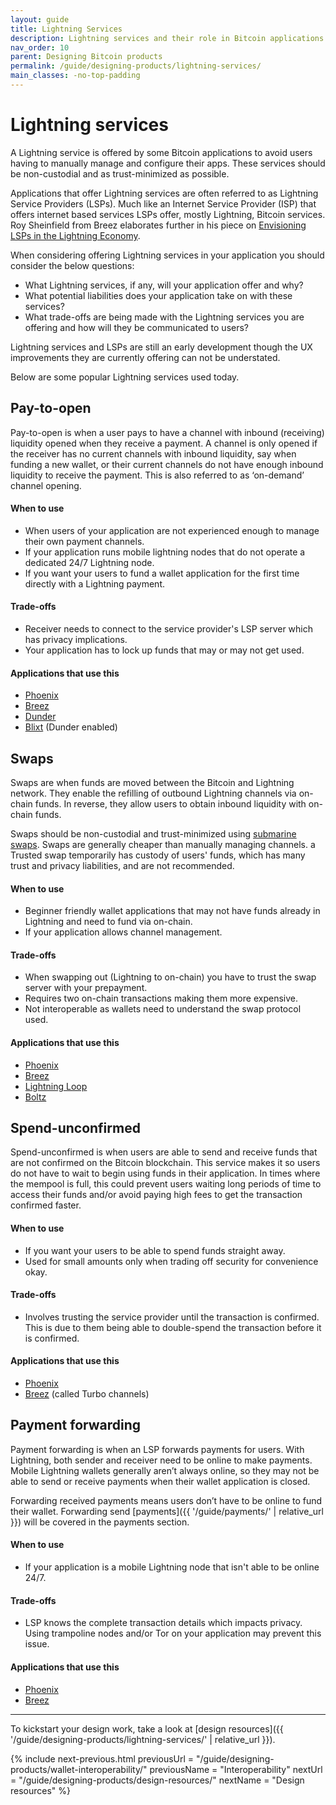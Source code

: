 ```yaml
---
layout: guide
title: Lightning Services
description: Lightning services and their role in Bitcoin applications.
nav_order: 10
parent: Designing Bitcoin products
permalink: /guide/designing-products/lightning-services/
main_classes: -no-top-padding
---
```


<!--

Editor's notes

Illustration sources

-->

# Lightning services 

A Lightning service is offered by some Bitcoin applications to avoid users having to manually manage and configure their apps. These services should be non-custodial and as trust-minimized as possible.

Applications that offer Lightning services are often referred to as Lightning Service Providers (LSPs). Much like an Internet Service Provider (ISP) that offers internet based services LSPs offer, mostly Lightning, Bitcoin services. Roy Sheinfield from Breez elaborates further in his piece on [Envisioning LSPs in the Lightning Economy](https://medium.com/breez-technology/envisioning-lsps-in-the-lightning-economy-832b45871992).

When considering offering Lightning services in your application you should consider the below questions:

* What Lightning services, if any, will your application offer and why?
* What potential liabilities does your application take on with these services?
* What trade-offs are being made with the Lightning services you are offering and how will they be communicated to users? 

Lightning services and LSPs are still an early development though the UX improvements they are currently offering can not be understated.

Below are some popular Lightning services used today. 

## Pay-to-open  

Pay-to-open is when a user pays to have a channel with inbound (receiving) liquidity opened when they receive a payment. A channel is only opened if the receiver has no current channels with inbound liquidity, say when funding a new wallet, or their current channels do not have enough inbound liquidity to receive the payment. This is also referred to as ‘on-demand’ channel opening. 

#### When to use

* When users of your application are not experienced enough to manage their own payment channels.
* If your application runs mobile lightning nodes that do not operate a dedicated 24/7 Lightning node.
* If you want your users to fund a wallet application for the first time directly with a Lightning payment. 

#### Trade-offs

* Receiver needs to connect to the service provider's LSP server which has privacy implications.
* Your application has to lock up funds that may or may not get used. 

#### Applications that use this

* [Phoenix](https://phoenix.acinq.co/)
* [Breez](https://breez.technology/)
* [Dunder](https://github.com/hsjoberg/dunder-lsp) 
* [Blixt](https://blixtwallet.github.io/) (Dunder enabled)

## Swaps

Swaps are when funds are moved between the Bitcoin and Lightning network. They enable the refilling of outbound Lightning channels via on-chain funds. In reverse, they allow users to obtain inbound liquidity with on-chain funds.

Swaps should be non-custodial and trust-minimized using [submarine swaps](https://wiki.ion.radar.tech/tech/research/submarine-swap). Swaps are generally cheaper than manually managing channels. a Trusted swap temporarily has  custody of users' funds, which has many trust and privacy liabilities, and are not recommended. 

#### When to use

* Beginner friendly wallet applications that may not have funds already in Lightning and need to fund via on-chain.
* If your application allows channel management. 

#### Trade-offs

* When swapping out (Lightning to on-chain) you have to trust the swap server with your prepayment. 
* Requires two on-chain transactions making them more expensive.
* Not interoperable as wallets need to understand the swap protocol used. 
 

#### Applications that use this

* [Phoenix](https://phoenix.acinq.co/)
* [Breez](https://breez.technology/)
* [Lightning Loop](https://lightning.engineering/loop/)
* [Boltz](https://boltz.exchange/)

## Spend-unconfirmed

Spend-unconfirmed is when users are able to send and receive funds that are not confirmed on the Bitcoin blockchain. This service makes it so users do not have to wait to begin using funds in their application. In times where the mempool is full, this could prevent users waiting long periods of time to access their funds and/or avoid paying high fees to get the transaction confirmed faster.

#### When to use

* If you want your users to be able to spend funds straight away. 
* Used for small amounts only when trading off security for convenience okay. 
 
#### Trade-offs

* Involves trusting the service provider until the transaction is confirmed. This is due to them being able to double-spend the transaction before it is confirmed.

#### Applications that use this

* [Phoenix](https://phoenix.acinq.co/)
* [Breez](https://breez.technology/) (called Turbo channels)

## Payment forwarding

Payment forwarding is when an LSP forwards payments for users. With Lightning, both sender and receiver need to be online to make payments. Mobile Lightning wallets generally aren’t always online, so they may not be able to send or receive payments when their wallet application is closed. 

Forwarding received payments means users don’t have to be online to fund their wallet. Forwarding send [payments]({{ '/guide/payments/' | relative_url }}) will be covered in the payments section. 

#### When to use

* If your application is a mobile Lightning node that isn't able to be online 24/7. 
 
#### Trade-offs

* LSP knows the complete transaction details which impacts privacy. Using trampoline nodes and/or Tor on your application may prevent this issue. 

#### Applications that use this

* [Phoenix](https://phoenix.acinq.co/)
* [Breez](https://breez.technology/)

---

To kickstart your design work, take a look at [design resources]({{ '/guide/designing-products/lightning-services/' | relative_url }}).

{% include next-previous.html
   previousUrl = "/guide/designing-products/wallet-interoperability/"
   previousName = "Interoperability"
   nextUrl = "/guide/designing-products/design-resources/"
   nextName = "Design resources"
%}